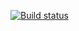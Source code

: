 [![Build status](https://ci.appveyor.com/api/projects/status/12wlgtl2o65fx9bj?svg=true)](https://ci.appveyor.com/project/AlekseiMilenko/aqa-2-4)